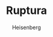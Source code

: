 ---
layout: post
author: Heisenberg
category: Séries
post_date: 2022-06-29
post_modified: 2022-06-29
title: Ruptura
description: 'Mark lidera uma equipe de funcionários de escritório cujas memórias foram divididas cirurgicamente entre a vida no trabalho e a vida pessoal. Quando um colega de trabalho misterioso aparece fora do escritório, ele começa uma jornada para descobrir a verdade sobre seu trabalho.'
poster_path: /4z0ywuL3btruvjDaWm5nR86BoR5.jpg
tmdb_id: 95396
imdb_id: tt11280740
runtime: 57
release_date: 2022
genres:
  - Drama
  - Ficção científica
  - Mistério
casts:
  - Adam Scott
  - Zach Cherry
  - Britt Lower
  - Tramell Tillman
  - Jen Tullock
  - Dichen Lachman
crews:
  - Dan Erickson
trailer: EFjc_qHrnsQ
certification: 16
adult: false
vote_average: 8.3
vote_count: 191
qualitys:
  - 1080p
  - 720p
audios:
  - Dual Áudio
  - Português
  - Inglês
extensions:
  - mkv
  - mp4
---